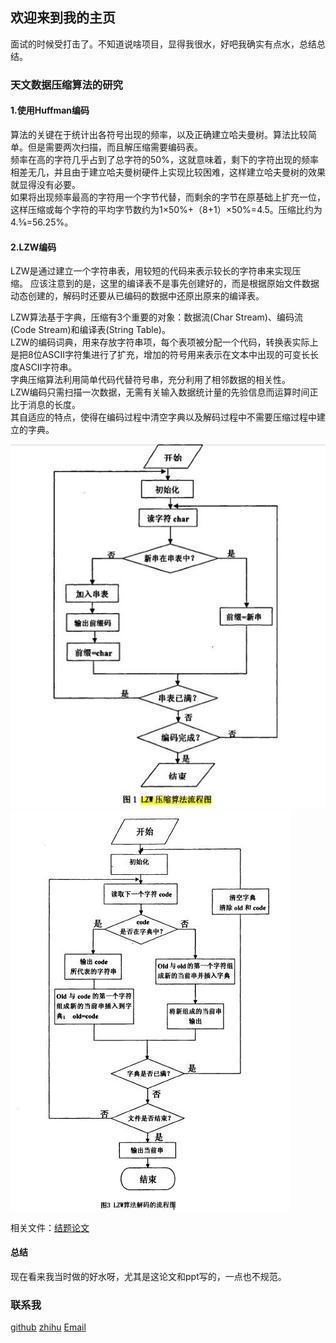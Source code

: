 ## 欢迎来到我的主页

面试的时候受打击了。不知道说啥项目，显得我很水，好吧我确实有点水，总结总结。  

### 天文数据压缩算法的研究  
#### 1.使用Huffman编码  
算法的关键在于统计出各符号出现的频率，以及正确建立哈夫曼树。算法比较简单。但是需要两次扫描，而且解压缩需要编码表。  
频率在高的字符几乎占到了总字符的50%，这就意味着，剩下的字符出现的频率相差无几，并且由于建立哈夫曼树硬件上实现比较困难，这样建立哈夫曼树的效果就显得没有必要。  
如果将出现频率最高的字符用一个字节代替，而剩余的字节在原基础上扩充一位，这样压缩或每个字符的平均字节数约为1×50%+（8+1）×50%=4.5。压缩比约为4.5⁄8=56.25%。  
#### 2.LZW编码  
LZW是通过建立一个字符串表，用较短的代码来表示较长的字符串来实现压缩。 应该注意到的是，这里的编译表不是事先创建好的，而是根据原始文件数据动态创建的，解码时还要从已编码的数据中还原出原来的编译表。

LZW算法基于字典，压缩有3个重要的对象：数据流(Char Stream)、编码流(Code Stream)和编译表(String Table)。  
LZW的编码词典，用来存放字符串项，每个表项被分配一个代码，转换表实际上是把8位ASCII字符集进行了扩充，增加的符号用来表示在文本中出现的可变长长度ASCII字符串。  
字典压缩算法利用简单代码代替符号串，充分利用了相邻数据的相关性。  
LZW编码只需扫描一次数据，无需有关输入数据统计量的先验信息而运算时间正比于消息的长度。  
其自适应的特点，使得在编码过程中清空字典以及解码过程中不需要压缩过程中建立的字典。  

![LZW压缩过程](file/USRP/LZW_encode.jpg)  
![LZW压缩过程](file/USRP/LZW_decode.jpg)  

相关文件：[结题论文](file/USRP/大学生研究计划结题报告-薛兆江.pdf)  

#### 总结  
现在看来我当时做的好水呀，尤其是这论文和ppt写的，一点也不规范。  

### 联系我  

[github](https://github.com/xuezhaojiang/)  [zhihu](https://www.zhihu.com/people/xuezhaojaing/activities)  [Email](602431866@qq.com)  
